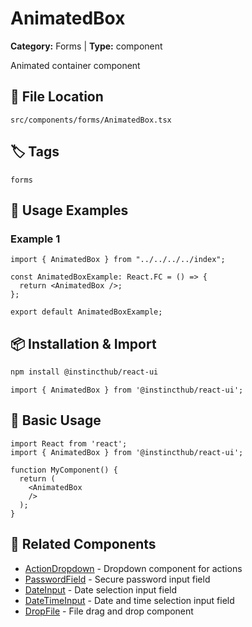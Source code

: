 # AnimatedBox

**Category:** Forms | **Type:** component

Animated container component

## 📁 File Location

`src/components/forms/AnimatedBox.tsx`

## 🏷️ Tags

`forms`

## 📖 Usage Examples

### Example 1

```tsx
import { AnimatedBox } from "../../../../index";

const AnimatedBoxExample: React.FC = () => {
  return <AnimatedBox />;
};

export default AnimatedBoxExample;

```

## 📦 Installation & Import

```bash
npm install @instincthub/react-ui
```

```tsx
import { AnimatedBox } from '@instincthub/react-ui';
```

## 🚀 Basic Usage

```tsx
import React from 'react';
import { AnimatedBox } from '@instincthub/react-ui';

function MyComponent() {
  return (
    <AnimatedBox
    />
  );
}
```

## 🔗 Related Components

- [ActionDropdown](./ActionDropdown.md) - Dropdown component for actions
- [PasswordField](./PasswordField.md) - Secure password input field
- [DateInput](./DateInput.md) - Date selection input field
- [DateTimeInput](./DateTimeInput.md) - Date and time selection input field
- [DropFile](./DropFile.md) - File drag and drop component

